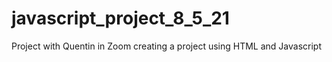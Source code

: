 # javascript_project_8_5_21
Project with Quentin in Zoom creating a project using HTML and Javascript
